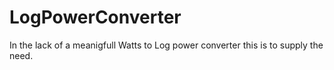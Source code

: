 # LogPowerConverter

In the lack of a meanigfull Watts to Log power converter this is to supply the need.
